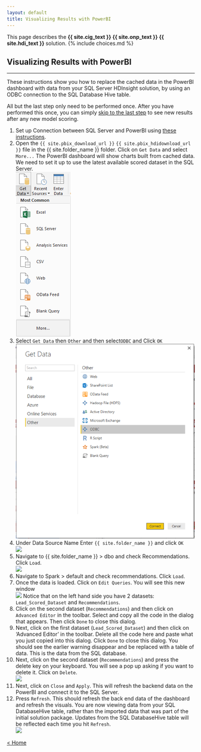 ```yaml
---
layout: default
title: Visualizing Results with PowerBI
---
```


<div class="alert alert-success" role="alert"> This page describes the 
<strong>
<span class="cig">{{ site.cig_text }}</span>
<span class="onp">{{ site.onp_text }}</span>
<span class="hdi">{{ site.hdi_text }}</span> 
</strong>
solution.
{% include choices.md %}
</div> 

## Visualizing Results with PowerBI
-----------------------------------

These instructions show you how to replace the cached data in the PowerBI dashboard with data from your 
<span class="sql">SQL Server</span>
<span class="hdi">HDInsight</span> 
solution, by using an ODBC connection to the 
<span class="sql">SQL Database</span>
<span class="hdi">Hive</span> table. 

All but the last step only need to be performed once. After you have performed this once, you can simply <a href="#laststep">
skip to the last step</a> to see new results after any new model scoring. 
<ol>
<li> Set up Connection between SQL Server and PowerBI  using <a href="ODBC.html">these instructions</a>.
</li>

<li> 	Open the 
<span class="sql"><code>{{ site.pbix_download_url }}</code></span>
<span class="hdi"><code>{{ site.pbix_hdidownload_url }}</code></span>
 file in the {{ site.folder_name }} folder. Click on <code>Get Data</code> and select <code>More...</code>
The PowerBI dashboard will show charts built from cached data. We need to set it up to use the latest available scored dataset in the SQL Server.
 <br/>
 <img src="images/vis1.png" >
</li>

<li> 	Select <code>Get Data</code> then <code>Other</code> and then select<code>ODBC</code> and Click <code>OK</code>
 <br/>
 <img src="images/vis2.png" >
</li>

<li> 	Under Data Source Name Enter <code>{{ site.folder_name }}</code> and click <code>OK</code>
 <br/>
 <img src="images/vis3.png" width="60%" >
</li>

<li class="sql">	Navigate to {{ site.folder_name }} >  dbo and check Recommendations. Click <code>Load</code>.
 <br/>
 <img src="images/vis4.png"  >
</li>
<li class="hdi">Navigate to Spark > default and check recommendations.  Click <code>Load</code>.
</li>

<li> 	Once the data is loaded. Click on <code>Edit Queries</code>. You will see this new window
 <br/>
 <img src="images/vis5.png"  >
    Notice that on the left hand side you have 2 datasets: <code>Lead_Scored_Dataset</code> and <code>Recommendations</code>. 
</li>

<li> 	Click on the second dataset (<code>Recommendations</code>) and then click on <code>Advanced Editor</code> in the toolbar. Select and copy all the code in the dialog that appears.  Then click <code>Done</code> to close this dialog.
</li>

<li> 	Next, click on the first dataset (<code>Lead_Scored_Dataset</code>) and then click on ‘Advanced Editor’ in the toolbar. Delete all the code here and paste what you just copied into this dialog.  Click <code>Done</code> to close this dialog.  You should see the earlier warning disappear and be replaced with a table of data.  This is the data from the SQL database.  
</li>

<li> 	Next, click on the second dataset (<code>Recommendations</code>)  and press the delete key on your keyboard. You will see a pop up asking if you want to delete it. Click on <code>Delete</code>.  
 <br/>
 <img src="images/vis8.png"  >
</li>

<li> 	Next, click on <code>Close</code> and <code>Apply</code>. This will refresh the backend data on the PowerBI and connect it to the SQL Server.
 <br/>
 <a name="laststep" id="laststep"></a>
</li>

<li> 	Press <code>Refresh</code>. This should refresh the back end data of the dashboard and refresh the visuals.  You are now viewing data from your <span class="sql">SQL Database</span><span class="hdi">Hive table</span>, rather than the imported data that was part of the initial solution package.  Updates from the <span class="sql">SQL Database</span><span class="hdi">Hive table</span> will be reflected each time you hit <code>Refresh</code>. 
 <br/>
 <img src="images/vis10.png" >
</li>
</ol>

[&lt; Home](index.html)